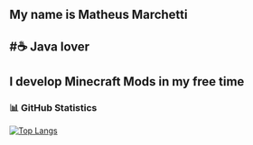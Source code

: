 ## My name is Matheus Marchetti
#:coffee: Java lover
---
I develop **Minecraft Mods** in my free time
---
### 📊 GitHub Statistics

[![Top Langs](https://github-readme-stats.vercel.app/api/top-langs/?username=Mathchety&layout=compact&theme=dark)](https://github.com/anuraghazra/github-readme-stats)


<!--
**Mathchety/Mathchety** is a ✨ _special_ ✨ repository because its `README.md` (this file) appears on your GitHub profile.

Here are some ideas to get you started:

- 🔭 I’m currently working on ...
- 🌱 I’m currently learning ...
- 👯 I’m looking to collaborate on ...
- 🤔 I’m looking for help with ...
- 💬 Ask me about ...
- 📫 How to reach me: ...
- 😄 Pronouns: ...
- ⚡ Fun fact: ...
-->
